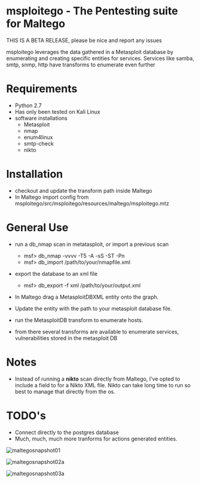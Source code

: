 **msploitego - The Pentesting suite for Maltego**
=================================================

THIS IS A BETA RELEASE, please be nice and report any issues

msploitego leverages the data gathered in a Metasploit database by enumerating and creating specific entities for services.  Services like samba, smtp, snmp, http have transforms to enumerate even further

Requirements
============
- Python 2.7
- Has only been tested on Kali Linux
- software installations
  - Metasploit
  - nmap
  - enum4linux
  - smtp-check
  - nikto
  

Installation
============
- checkout and update the transform path inside Maltego
- In Maltego import config from msploitego/src/msploitego/resources/maltego/msploitego.mtz

General Use
===========
- run a db_nmap scan in metatasploit, or import a previous scan
  - msf> db_nmap -vvvv -T5 -A -sS -ST -Pn <target>
  - msf> db_import /path/to/your/nmapfile.xml
  
- export the database to an xml file
  - msf> db_export -f xml /path/to/your/output.xml

- In Maltego drag a MetasploitDBXML entity onto the graph.
- Update the entity with the path to your metasploit database file.
- run the MetasploitDB transform to enumerate hosts.
- from there several transforms are available to enumerate services, vulnerabilities stored in the metasploit DB

Notes
=====
- Instead of running a **nikto** scan directly from Maltego, I've opted to include a field to for a Nikto XML file.  Nikto can take  long time to run so best to manage that directly from the os.

TODO's
======
- Connect directly to the postgres database
- Much, much, much more tranforms for actions generated entities.

![maltegosnapshot01](https://user-images.githubusercontent.com/9602322/40849078-f941f302-658e-11e8-83b1-62aea49c5b65.png)

![maltegosnapshot02a](https://user-images.githubusercontent.com/9602322/40849101-0abae328-658f-11e8-976a-25a9c70498e6.png)

![maltegosnapshot03a](https://user-images.githubusercontent.com/9602322/40849110-109aa79c-658f-11e8-92fc-75631c49c2a6.png)
